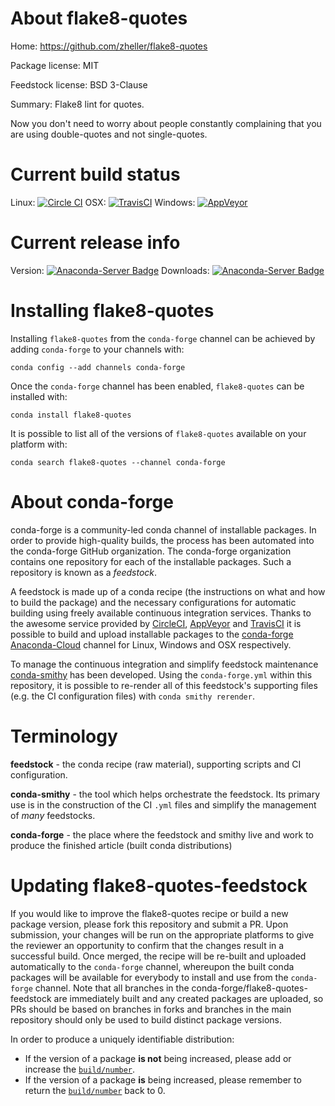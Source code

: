 About flake8-quotes
===================

Home: https://github.com/zheller/flake8-quotes

Package license: MIT

Feedstock license: BSD 3-Clause

Summary: Flake8 lint for quotes.

Now you don't need to worry about people constantly complaining that you are
using double-quotes and not single-quotes.


Current build status
====================

Linux: [![Circle CI](https://circleci.com/gh/conda-forge/flake8-quotes-feedstock.svg?style=shield)](https://circleci.com/gh/conda-forge/flake8-quotes-feedstock)
OSX: [![TravisCI](https://travis-ci.org/conda-forge/flake8-quotes-feedstock.svg?branch=master)](https://travis-ci.org/conda-forge/flake8-quotes-feedstock)
Windows: [![AppVeyor](https://ci.appveyor.com/api/projects/status/github/conda-forge/flake8-quotes-feedstock?svg=True)](https://ci.appveyor.com/project/conda-forge/flake8-quotes-feedstock/branch/master)

Current release info
====================
Version: [![Anaconda-Server Badge](https://anaconda.org/conda-forge/flake8-quotes/badges/version.svg)](https://anaconda.org/conda-forge/flake8-quotes)
Downloads: [![Anaconda-Server Badge](https://anaconda.org/conda-forge/flake8-quotes/badges/downloads.svg)](https://anaconda.org/conda-forge/flake8-quotes)

Installing flake8-quotes
========================

Installing `flake8-quotes` from the `conda-forge` channel can be achieved by adding `conda-forge` to your channels with:

```
conda config --add channels conda-forge
```

Once the `conda-forge` channel has been enabled, `flake8-quotes` can be installed with:

```
conda install flake8-quotes
```

It is possible to list all of the versions of `flake8-quotes` available on your platform with:

```
conda search flake8-quotes --channel conda-forge
```


About conda-forge
=================

conda-forge is a community-led conda channel of installable packages.
In order to provide high-quality builds, the process has been automated into the
conda-forge GitHub organization. The conda-forge organization contains one repository
for each of the installable packages. Such a repository is known as a *feedstock*.

A feedstock is made up of a conda recipe (the instructions on what and how to build
the package) and the necessary configurations for automatic building using freely
available continuous integration services. Thanks to the awesome service provided by
[CircleCI](https://circleci.com/), [AppVeyor](http://www.appveyor.com/)
and [TravisCI](https://travis-ci.org/) it is possible to build and upload installable
packages to the [conda-forge](https://anaconda.org/conda-forge)
[Anaconda-Cloud](http://docs.anaconda.org/) channel for Linux, Windows and OSX respectively.

To manage the continuous integration and simplify feedstock maintenance
[conda-smithy](http://github.com/conda-forge/conda-smithy) has been developed.
Using the ``conda-forge.yml`` within this repository, it is possible to re-render all of
this feedstock's supporting files (e.g. the CI configuration files) with ``conda smithy rerender``.


Terminology
===========

**feedstock** - the conda recipe (raw material), supporting scripts and CI configuration.

**conda-smithy** - the tool which helps orchestrate the feedstock.
                   Its primary use is in the construction of the CI ``.yml`` files
                   and simplify the management of *many* feedstocks.

**conda-forge** - the place where the feedstock and smithy live and work to
                  produce the finished article (built conda distributions)


Updating flake8-quotes-feedstock
================================

If you would like to improve the flake8-quotes recipe or build a new
package version, please fork this repository and submit a PR. Upon submission,
your changes will be run on the appropriate platforms to give the reviewer an
opportunity to confirm that the changes result in a successful build. Once
merged, the recipe will be re-built and uploaded automatically to the
`conda-forge` channel, whereupon the built conda packages will be available for
everybody to install and use from the `conda-forge` channel.
Note that all branches in the conda-forge/flake8-quotes-feedstock are
immediately built and any created packages are uploaded, so PRs should be based
on branches in forks and branches in the main repository should only be used to
build distinct package versions.

In order to produce a uniquely identifiable distribution:
 * If the version of a package **is not** being increased, please add or increase
   the [``build/number``](http://conda.pydata.org/docs/building/meta-yaml.html#build-number-and-string).
 * If the version of a package **is** being increased, please remember to return
   the [``build/number``](http://conda.pydata.org/docs/building/meta-yaml.html#build-number-and-string)
   back to 0.
